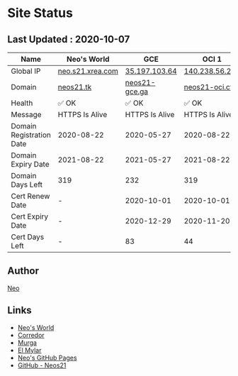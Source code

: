 # Site Status


## Last Updated : 2020-10-07

| Name | Neo's World | GCE | OCI 1 | OCI 2 |
|------|---|---|---|---|
| Global IP                | [neo.s21.xrea.com](http://neo.s21.xrea.com/) | [35.197.103.64](http://35.197.103.64/) | [140.238.56.203](http://140.238.56.203/) | [158.101.130.242](http://158.101.130.242/) |
| Domain                   | [neos21.tk](http://neos21.tk/) | [neos21-gce.ga](http://neos21-gce.ga/) | [neos21-oci.cf](http://neos21-oci.cf/) | [neos21-oci.ml](http://neos21-oci.ml/) |
| Health                   | ✅ OK | ✅ OK | ✅ OK | ✅ OK |
| Message                  | HTTPS Is Alive | HTTPS Is Alive | HTTPS Is Alive | HTTPS Is Alive |
| Domain Registration Date | 2020-08-22 | 2020-05-27 | 2020-08-22 | 2020-08-22 |
| Domain Expiry Date       | 2021-08-22 | 2021-05-27 | 2021-08-22 | 2021-08-22 |
| Domain Days Left         | 319 | 232 | 319 | 319 |
| Cert Renew Date          | - | 2020-10-01 | 2020-10-01 | 2020-10-01 |
| Cert Expiry Date         | - | 2020-12-29 | 2020-11-20 | 2020-11-20 |
| Cert Days Left           | - | 83 | 44 | 44 |


## Author

[Neo](http://neo.s21.xrea.com/)


## Links

- [Neo's World](http://neo.s21.xrea.com/)
- [Corredor](https://neos21.hatenablog.com/)
- [Murga](https://neos21.hatenablog.jp/)
- [El Mylar](https://neos21.hateblo.jp/)
- [Neo's GitHub Pages](https://neos21.github.io/)
- [GitHub - Neos21](https://github.com/Neos21/)
